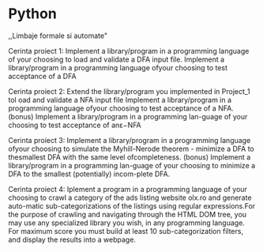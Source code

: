 # Python

  ,,Limbaje formale si automate"


Cerinta proiect 1:
Implement  a  library/program  in  a  programming  language  of your choosing to load and validate a DFA input file.
Implement  a  library/program  in  a  programming  language  ofyour choosing to test acceptance of a DFA

Cerinta proiect 2:
Extend  the  library/program  you  implemented  in  Project_1 tol oad and validate a NFA input file 
Implement  a  library/program  in  a  programming  language  ofyour choosing to test acceptance of a NFA. (bonus) Implement a library/program in a
programming lan-guage of your choosing to test acceptance of anε−NFA

Cerinta proiect 3:
Implement a library/program in a programming language ofyour choosing to simulate the Myhill-Nerode theorem - minimize a DFA to thesmallest DFA with the same level ofcompleteness.
(bonus) Implement a library/program in a programming lan-guage of your choosing to minimize a DFA to the smallest (potentially) incom-plete DFA.

Cerinta proiect 4:
Iplement a program in a programming language of your choosing to crawl a category of the ads listing website olx.ro and generate auto-matic sub-categorizations of the listings using regular expressions.For the purpose of crawling and navigating through the HTML DOM tree, you may use any specialized library you wish, in any programming language.
For maximum score you  must  build  at  least 10 sub-categorization  filters,  and  display  the results into a webpage.


